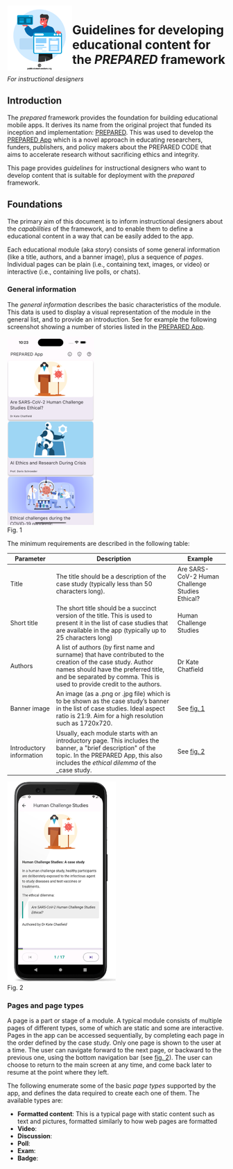 <img src="application-interface-development.png" alt="From https://publicdomainvectors.org/" style="width:150px;" align="left"/>

# Guidelines for developing educational content for the _PREPARED_ framework

_For instructional designers_

## Introduction

The _prepared_ framework provides the foundation for building educational mobile apps.
It derives its name from the original project that funded its inception and implementation: [PREPARED](https://prepared-project.eu).
This was used to develop the [PREPARED App](https://prepared-project.eu/app) which is a novel
approach in educating researchers, funders, publishers, and policy makers about the PREPARED CODE
that aims to accelerate research without sacrificing ethics and integrity.

This page provides _guidelines_ for instructional designers who want to develop content that is
suitable for deployment with the _prepared_ framework.

## Foundations

The primary aim of this document is to inform instructional designers about the _capabilities_ of
the framework, and to enable them to define a educational content in a way that can be easily added
to the app.

Each educational module (aka _story_) consists of some general information (like a title, authors,
and a banner image), plus a sequence of _pages_. Individual pages can be plain (i.e., containing
text, images, or video) or interactive (i.e., containing live polls, or chats).

### General information

The _general information_ describes the basic characteristics of the module. This data is used to
display a visual representation of the module in the general list, and to provide an introduction.
See for example the following screenshot showing a number of stories listed in the
[PREPARED App](https://prepared-project.eu/app).

<img src="fig1-list.png" alt="List of modules (aka stories)" style="width:200px;"/>
<br/>
<a name="fig1"></a>Fig. 1

The minimum requirements are described in the following table:

| Parameter                | Description                                                                                                                                                                                                                    | Example                                         |
|--------------------------|--------------------------------------------------------------------------------------------------------------------------------------------------------------------------------------------------------------------------------|-------------------------------------------------|
| Title                    | The title should be a description of the case study (typically less than 50 characters long).                                                                                                                                  | Are SARS-CoV-2 Human Challenge Studies Ethical? |
| Short title              | The short title should be a succinct version of the title. This is used to present it in the list of case studies that are available in the app (typically up to 25 characters long)                                           | Human Challenge Studies                         |
| Authors                  | A list of authors (by first name and surname) that have contributed to the creation of the case study. Author names should have the preferred title, and be separated by comma. This is used to provide credit to the authors. | Dr Kate Chatfield                               |
| Banner image             | An image (as a .png or .jpg file) which is to be shown as the case study’s banner in the list of case studies. Ideal aspect ratio is 21:9. Aim for a high resolution such as 1720x720.                                         | See [fig. 1](#fig1)                             |
| Introductory information | Usually, each module starts with an introductory page. This includes the banner, a "brief description" of the topic. In the PREPARED App, this also includes the _ethical dilemma_ of the _case study.                         | See [fig. 2](#fig2)                             |

<img src="fig2-index.png" alt="Typical index page of a case study" style="width:250px;"/>
<br/>
<a name="fig2"></a>Fig. 2

### Pages and page types

A page is a part or stage of a module.
A typical module consists of multiple pages of different types, some of which are static and some are interactive.
Pages in the app can be accessed sequentially, by completing each page in the order defined by the case study.
Only one page is shown to the user at a time. The user can navigate forward to the next page, or backward to the previous one, using the bottom navigation bar (see [fig. 2](#fig2)).
The user can choose to return to the main screen at any time, and come back later to resume at the point where they left.

The following enumerate some of the basic _page types_ supported by the app, and defines the data required to create each one of them.
The available types are:
- **Formatted content**: This is a typical page with static content such as text and pictures, formatted similarly to how web pages are formatted
- **Video**: 
- **Discussion**:
- **Poll**:
- **Exam**:
- **Badge**:


